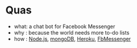 # Quas

- what: a chat bot for Facebook Messenger
- why : because the world needs more to-do lists
- how : [Node.js](https://nodejs.org/en/), 
        [mongoDB](https://www.mongodb.com/), 
        [Heroku](https://www.heroku.com/home), 
        [FbMessenger](https://developers.facebook.com/docs/messenger-platform)